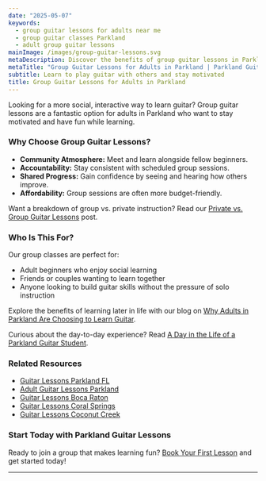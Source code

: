 ```yaml
---
date: "2025-05-07"
keywords:
  - group guitar lessons for adults near me
  - group guitar classes Parkland
  - adult group guitar lessons
mainImage: /images/group-guitar-lessons.svg
metaDescription: Discover the benefits of group guitar lessons in Parkland for adults looking to learn guitar in a fun, social environment.
metaTitle: "Group Guitar Lessons for Adults in Parkland | Parkland Guitar Lessons"
subtitle: Learn to play guitar with others and stay motivated
title: Group Guitar Lessons for Adults in Parkland
---
```


Looking for a more social, interactive way to learn guitar? Group guitar lessons are a fantastic option for adults in Parkland who want to stay motivated and have fun while learning.

### Why Choose Group Guitar Lessons?

- **Community Atmosphere:** Meet and learn alongside fellow beginners.
- **Accountability:** Stay consistent with scheduled group sessions.
- **Shared Progress:** Gain confidence by seeing and hearing how others improve.
- **Affordability:** Group sessions are often more budget-friendly.

Want a breakdown of group vs. private instruction? Read our [Private vs. Group Guitar Lessons](https://www.parklandguitarlessons.com/guitar-chalk/private-vs-group-guitar-lessons) post.

### Who Is This For?

Our group classes are perfect for:

- Adult beginners who enjoy social learning
- Friends or couples wanting to learn together
- Anyone looking to build guitar skills without the pressure of solo instruction

Explore the benefits of learning later in life with our blog on [Why Adults in Parkland Are Choosing to Learn Guitar](https://www.parklandguitarlessons.com/guitar-chalk/adults-learning-guitar).

Curious about the day-to-day experience? Read [A Day in the Life of a Parkland Guitar Student](https://www.parklandguitarlessons.com/guitar-chalk/a-day-in-the-life-of-a-parkland-guitar-student).

### Related Resources

- [Guitar Lessons Parkland FL](https://www.parklandguitarlessons.com/guitar-lessons-parkland-fl)
- [Adult Guitar Lessons Parkland](https://www.parklandguitarlessons.com/adult-guitar-lessons-parkland)
- [Guitar Lessons Boca Raton](https://www.parklandguitarlessons.com/guitar-lessons-boca-raton-fl)
- [Guitar Lessons Coral Springs](https://www.parklandguitarlessons.com/guitar-lessons-coral-springs-fl)
- [Guitar Lessons Coconut Creek](https://www.parklandguitarlessons.com/guitar-lessons-coconut-creek-fl)

### Start Today with Parkland Guitar Lessons

Ready to join a group that makes learning fun? [Book Your First Lesson](https://www.parklandguitarlessons.com/contact) and get started today!

---
